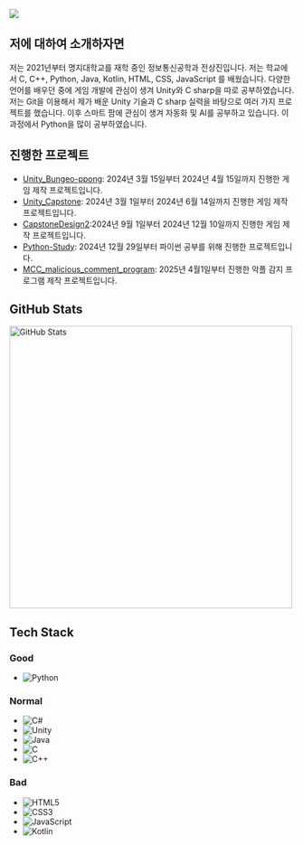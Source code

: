 ![](https://capsule-render.vercel.app/api?type=Waving&color=2222ff&setion=header&fontSize=30&text=안녕하세요%20전상진입니다.&fontColor=000000&Text&stroke=20&desc=AI%20개발자를%20꿈꾸는!!&Desc&descAlign=60&Desc&descAlignY=70)

## 저에 대하여 소개하자면
저는 2021년부터 명지대학교를 재학 중인 정보통신공학과 전상진입니다.
저는 학교에서 C, C++, Python, Java, Kotlin, HTML, CSS, JavaScript 를 배웠습니다.
다양한 언어를 배우던 중에 게임 개발에 관심이 생겨 Unity와 C sharp을 따로 공부하였습니다.
저는 Git을 이용해서 제가 배운 Unity 기술과  C sharp 실력을 바탕으로 여러 가지 프로젝트를 했습니다.
이후 스마트 팜에 관심이 생겨 자동화 및 AI를 공부하고 있습니다. 이 과정에서 Python을 많이 공부하였습니다.

## 진행한 프로젝트 

- [Unity_Bungeo-ppong](https://github.com/jsjin01/Unity_Bungeo-ppang): 2024년 3월 15일부터 2024년 4월 15일까지 진행한 게임 제작 프로젝트입니다.
- [Unity_Capstone](https://github.com/jsjin01/Unity_Capstone): 2024년 3월 1일부터 2024년 6월 14일까지 진행한 게임 제작 프로젝트입니다.
- [CapstoneDesign2](https://github.com/jsjin01/CapstoneDesign2):2024년 9월 1일부터 2024년 12월 10일까지 진행한 게임 제작 프로젝트입니다.
- [Python-Study](https://github.com/jsjin01/Python-Study): 2024년 12월 29일부터 파이썬 공부를 위해 진행한 프로젝트입니다.
- [MCC_malicious_comment_program](https://github.com/jsjin01/MCC_malicious_comments_program): 2025년 4월1일부터 진행한 악플 감지 프로그램 제작 프로젝트입니다.

## GitHub Stats
<img src="https://github-readme-stats.vercel.app/api?username=jsjin01&show_icons=true&theme=radical" alt="GitHub Stats" width="500">

## Tech Stack
### Good
- ![Python](https://img.shields.io/badge/Python-3776AB?style=for-the-badge&logo=python&logoColor=white)
### Normal
- ![C#](https://img.shields.io/badge/C%23-239120?style=for-the-badge&logo=csharp&logoColor=white)
- ![Unity](https://img.shields.io/badge/Unity-000000?style=for-the-badge&logo=unity&logoColor=white)
- ![Java](https://img.shields.io/badge/Java-007396?style=for-the-badge&logo=java&logoColor=white)
- ![C](https://img.shields.io/badge/C-A8B9CC?style=for-the-badge&logo=c&logoColor=white)
- ![C++](https://img.shields.io/badge/C++-00599C?style=for-the-badge&logo=cplusplus&logoColor=white)
### Bad
- ![HTML5](https://img.shields.io/badge/HTML5-E34F26?style=for-the-badge&logo=html5&logoColor=white)
- ![CSS3](https://img.shields.io/badge/CSS3-1572B6?style=for-the-badge&logo=css3&logoColor=white)
- ![JavaScript](https://img.shields.io/badge/JavaScript-F7DF1E?style=for-the-badge&logo=javascript&logoColor=black)
- ![Kotlin](https://img.shields.io/badge/Kotlin-0095D5?style=for-the-badge&logo=kotlin&logoColor=white)
